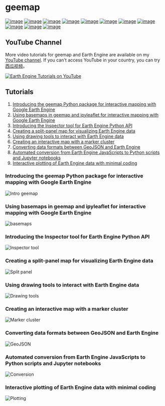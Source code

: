 
# geemap

[![image](https://colab.research.google.com/assets/colab-badge.svg)](https://gishub.org/geemap-colab)
[![image](https://mybinder.org/badge_logo.svg)](https://mybinder.org/v2/gh/giswqs/geemap/master)
[![image](https://binder.pangeo.io/badge_logo.svg)](https://binder.pangeo.io/v2/gh/giswqs/geemap/master)
[![image](https://img.shields.io/pypi/v/geemap.svg)](https://pypi.python.org/pypi/geemap)
[![image](https://img.shields.io/conda/vn/conda-forge/geemap.svg)](https://anaconda.org/conda-forge/geemap)
[![image](https://pepy.tech/badge/geemap)](https://pepy.tech/project/geemap)
[![image](https://img.shields.io/travis/giswqs/geemap.svg)](https://travis-ci.com/giswqs/geemap)
[![image](https://readthedocs.org/projects/geemap/badge/?version=latest)](https://geemap.readthedocs.io/en/latest/?badge=latest)
[![image](https://img.shields.io/badge/YouTube-GEE%20Tutorials-red)](https://gishub.org/geemap)
[![image](https://img.shields.io/twitter/follow/giswqs?style=social%20%20%20%20..%20image::%20https://readthedocs.org/projects/geemap/badge/?version=latest)](https://twitter.com/giswqs)
[![image](https://img.shields.io/badge/License-MIT-yellow.svg)](https://opensource.org/licenses/MIT)

## YouTube Channel

More video tutorials for geemap and Earth Engine are available on my [YouTube channel](https://www.youtube.com/c/QiushengWu). If you can't access YouTube in your country, you can try [西瓜视频](http://gishub.org/xigua)。

[![Earth Engine Tutorials on YouTube](https://i.imgur.com/qIGmd0L.png)](https://www.youtube.com/c/QiushengWu)

## Tutorials

1. [Introducing the geemap Python package for interactive mapping with Google Earth Engine](#introducing-the-geemap-python-package-for-interactive-mapping-with-google-earth-engine)
2. [Using basemaps in geemap and ipyleaflet for interactive mapping with Google Earth Engine](#using-basemaps-in-geemap-and-ipyleaflet-for-interactive-mapping-with-google-earth-engine)
3. [Introducing the Inspector tool for Earth Engine Python API](#introducing-the-inspector-tool-for-earth-engine-python-api)
4. [Creating a split-panel map for visualizing Earth Engine data](#creating-a-split-panel-map-for-visualizing-earth-engine-data)
5. [Using drawing tools to interact with Earth Engine data](#using-drawing-tools-to-interact-with-earth-engine-data)
6. [Creating an interactive map with a marker cluster](#creating-an-interactive-map-with-a-marker-cluster)
7. [Converting data formats between GeoJSON and Earth Engine](#converting-data-formats-between-geojson-and-earth-engine)
8. [Automated conversion from Earth Engine JavaScripts to Python scripts and Jupyter notebooks](#automated-conversion-from-earth-engine-javascripts-to-python-scripts-and-jupyter-notebooks)
9. [Interactive plotting of Earth Engine data with minimal coding](#interactive-plotting-of-earth-engine-data-with-minimal-coding)

### Introducing the geemap Python package for interactive mapping with Google Earth Engine

![Intro geemap](https://i.imgur.com/pI39k7v.gif)

### Using basemaps in geemap and ipyleaflet for interactive mapping with Google Earth Engine

![basemaps](https://i.imgur.com/P5B2f7p.gif)

### Introducing the Inspector tool for Earth Engine Python API

![Inspector tool](https://i.imgur.com/8d77gtI.gif)

### Creating a split-panel map for visualizing Earth Engine data

![Split panel](https://i.imgur.com/kql7pC3.gif)

### Using drawing tools to interact with Earth Engine data

![Drawing tools](https://i.imgur.com/Lm5pDUr.gif)

### Creating an interactive map with a marker cluster

![Marker cluster](https://i.imgur.com/GF4cOqh.gif)

### Converting data formats between GeoJSON and Earth Engine

![GeoJSON](https://i.imgur.com/hVPmUG1.gif)

### Automated conversion from Earth Engine JavaScripts to Python scripts and Jupyter notebooks

![Conversion](https://i.imgur.com/BW0zJnN.gif)

### Interactive plotting of Earth Engine data with minimal coding

![Plotting](https://i.imgur.com/iGMRnRb.gif)